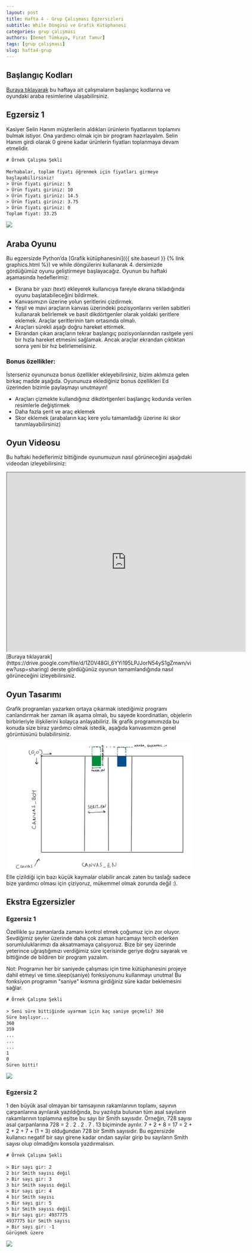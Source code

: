 ```yaml
---
layout: post
title: Hafta 4 - Grup Çalışması Egzersizleri
subtitle: While Döngüsü ve Grafik Kütüphanesi
categories: grup çalışması
authors: [Demet Tümkaya, Fırat Tamur]
tags: [grup çalışması]
slug: hafta4-grup
---
```


## Başlangıç Kodları

[Buraya tıklayarak](https://drive.google.com/file/d/13x2Z3ttEKilyAclRVVw6n7eceDGj-o50/view?usp=sharing) bu haftaya ait çalışmaların başlangıç kodlarına ve oyundaki araba resimlerine ulaşabilirsiniz.

## Egzersiz 1

Kasiyer Selin Hanım müşterilerin aldıkları ürünlerin fiyatlarının toplamını bulmak istiyor. Ona yardımcı olmak için bir program hazırlayalım. Selin Hanım girdi olarak 0 girene kadar ürünlerin fiyatları toplanmaya devam etmelidir.

```
# Örnek Çalışma Şekli

Merhabalar, toplam fiyatı öğrenmek için fiyatları girmeye başlayabilirsiniz!
> Ürün fiyatı giriniz: 5
> Ürün fiyatı giriniz: 10
> Ürün fiyatı giriniz: 14.5
> Ürün fiyatı giriniz: 3.75
> Ürün fiyatı giriniz: 0
Toplam fiyat: 33.25

```

![](https://images.pexels.com/photos/3907161/pexels-photo-3907161.jpeg?cs=srgb&dl=pexels-andrea-piacquadio-3907161.jpg&fm=jpg)

## Araba Oyunu

Bu egzersizde Python’da [Grafik kütüphanesini]({{ site.baseurl }} {% link graphics.html %}) ve while döngülerini kullanarak 4. dersimizde gördüğümüz oyunu geliştirmeye başlayacağız. Oyunun bu haftaki aşamasında hedeflerimiz:
- Ekrana bir yazı (text) ekleyerek kullanıcıya fareyle ekrana tıkladığında oyunu başlatabileceğini bildirmek.
- Kanvasımızın üzerine yolun şeritlerini çizdirmek.
- Yeşil ve mavi araçların kanvas üzerindeki pozisyonlarını verilen sabitleri kullanarak belirlemek ve basit dikdörtgenler olarak yoldaki şeritlere eklemek. Araçlar şeritlerinin tam ortasında olmalı.
- Araçları sürekli aşağı doğru hareket ettirmek.
- Ekrandan çıkan araçların tekrar başlangıç pozisyonlarından rastgele yeni bir hızla hareket etmesini sağlamak. Ancak araçlar ekrandan çıktıktan sonra yeni bir hız belirlemelisiniz.
### Bonus özellikler:
İsterseniz oyununuza bonus özellikler ekleyebilirsiniz, bizim aklımıza gelen birkaç madde aşağıda. Oyununuza eklediğiniz bonus özellikleri Ed üzerinden bizimle paylaşmayı unutmayın!
- Araçları çizmekte kullandığınız dikdörtgenleri başlangıç kodunda verilen resimlerle değiştirmek
- Daha fazla şerit ve araç eklemek
- Skor eklemek (arabaların kaç kere yolu tamamladığı üzerine iki skor tanımlayabilirsiniz)
## Oyun Videosu
 Bu haftaki hedeflerimiz bittiğinde oyunumuzun nasıl görüneceğini aşağıdaki videodan izleyebilirsiniz:
<iframe src="https://drive.google.com/file/d/14-YbEiv2qRbv0HwvfLZovXMkT_bUxMds/preview" width="640" height="480" allowfullscreen="true" mozallowfullscreen="true" webkitallowfullscreen="true"></iframe>
[Buraya tıklayarak](https://drive.google.com/file/d/1Z0V48Gl_6YYi195LPJJorN54yS1gZmwn/view?usp=sharing) derste gördüğünüz oyunun tamamlandığında nasıl görüneceğini izleyebilirsiniz.

## Oyun Tasarımı
<!-- <iframe src="https://docs.google.com/presentation/d/e/2PACX-1vS9DXKtrTWnZI4Z0yHsExtX7jlPuWO7IR7lhK5HWuGD4jmeFfBpx99hWGI81lM6Ezf6NYemvMyHusam/embed?start=false&loop=true&delayms=3000" frameborder="0" width="960" height="569" allowfullscreen="true" mozallowfullscreen="true" webkitallowfullscreen="true"></iframe> -->
Grafik programları yazarken ortaya çıkarmak istediğimiz programı canlandırmak her zaman ilk aşama olmalı, bu sayede koordinatları, objelerin birbirleriyle ilişkilerini kolayca anlayabiliriz. İlk grafik programımızda bu konuda size biraz yardımcı olmak istedik, aşağıda kanvasımızın genel görüntüsünü bulabilirsiniz.

![Oyun kanvası tasarımız](/assets/images/sections/hafta4_oyun_visualization.jpg)
Elle çizildiği için bazı küçük kaymalar olabilir ancak zaten bu taslağı sadece bize yardımcı olması için çiziyoruz, mükemmel olmak zorunda değil :).

## Ekstra Egzersizler

### Egzersiz 1

Özellikle şu zamanlarda zamanı kontrol etmek çoğumuz için zor oluyor. Sevdiğimiz şeyler üzerinde daha çok zaman harcamayı tercih ederken sorumluluklarımızı da aksatmamaya çalışıyoruz. Bize bir şey üzerinde yeterince uğraştığımızı verdiğimiz süre içerisinde geriye doğru sayarak ve bittiğinde de bildiren bir program yazalım.

Not: Programın her bir saniyede çalışması için time kütüphanesini projeye dahil etmeyi ve time.sleep(saniye) fonksiyonunu kullanmayı unutma! Bu fonksiyon programın "saniye" kısmına girdiğiniz süre kadar beklemesini sağlar.

```
# Örnek Çalışma Şekli

> Seni süre bittiğinde uyarmam için kaç saniye geçmeli? 360
Süre başlıyor...
360
359
...
...
...
1
0
Süren bitti!

```

![](https://images.pexels.com/photos/1178684/pexels-photo-1178684.jpeg?cs=srgb&dl=pexels-mike-1178684.jpg&fm=jpg)

### Egzersiz 2

1 den büyük asal olmayan bir tamsayının rakamlarının toplamı, sayının çarpanlarına ayrılarak yazıldığında, bu yazılışta bulunan tüm asal sayıların rakamlarının toplamına eşitse bu sayı bir Smith sayısıdır. 
Örneğin, 728 sayısı asal çarpanlarına 728 = 2 . 2 . 2 . 7 . 13 biçiminde ayrılır. 7 + 2 + 8 = 17 = 2 + 2 + 2 + 7 + (1 + 3) olduğundan 728 bir Smith sayısıdır.
Bu egzersizde kullanıcı negatif bir sayı girene kadar ondan sayılar girip bu sayıların Smith sayısı olup olmadığını konsola yazdırmalısın.

```
# Örnek Çalışma Şekli

> Bir sayı gir: 2
2 bir Smith sayısı değil
> Bir sayı gir: 3
3 bir Smith sayısı değil
> Bir sayı gir: 4
4 bir Smith sayısı
> Bir sayı gir: 5
5 bir Smith sayısı değil
> Bir sayı gir: 4937775
4937775 bir Smith sayısı
> Bir sayı gir: -1
Görüşmek üzere

```

![](https://images.pexels.com/photos/1364700/pexels-photo-1364700.jpeg?cs=srgb&dl=pexels-logan-kirschner-1364700.jpg&fm=jpg)
